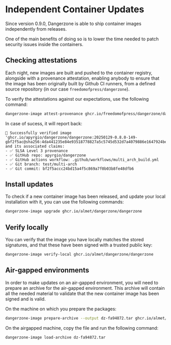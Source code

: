 # Independent Container Updates

Since version 0.9.0, Dangerzone is able to ship container images independently
from releases.

One of the main benefits of doing so is to lower the time needed to patch security issues inside the containers.

## Checking attestations

Each night, new images are built and pushed to the container registry, alongside
with a provenance attestation, enabling anybody to ensure that the image has
been originally built by Github CI runners, from a defined source repository (in our case `freedomofpress/dangerzone`).

To verify the attestations against our expectations, use the following command:
```bash
dangerzone-image attest-provenance ghcr.io/freedomofpress/dangerzone/dangerzone --repository freedomofpress/dangerzone
```

In case of sucess, it will report back:

```
🎉 Successfully verified image
'ghcr.io/apyrgio/dangerzone/dangerzone:20250129-0.8.0-149-gbf2f5ac@sha256:4da441235e84e93518778827a5c5745d532d7a4079886e1647924bee7ef1c14d'
and its associated claims:
- ✅ SLSA Level 3 provenance
- ✅ GitHub repo: apyrgio/dangerzone
- ✅ GitHub actions workflow: .github/workflows/multi_arch_build.yml
- ✅ Git branch: test/multi-arch
- ✅ Git commit: bf2f5accc24bd15a4f5c869a7f0b03b8fe48dfb6
```

## Install updates

To check if a new container image has been released, and update your local installation with it, you can use the following commands:

```bash
dangerzone-image upgrade ghcr.io/almet/dangerzone/dangerzone
```

## Verify locally

You can verify that the image you have locally matches the stored signatures, and that these have been signed with a trusted public key:

```bash
dangerzone-image verify-local ghcr.io/almet/dangerzone/dangerzone
```

## Air-gapped environments

In order to make updates on an air-gapped environment, you will need to prepare an archive for the air-gapped environment. This archive will contain all the needed material to validate that the new container image has been signed and is valid.

On the machine on which you prepare the packages:

```bash
dangerzone-image prepare-archive --output dz-fa94872.tar ghcr.io/almet/dangerzone/dangerzone@sha256:fa948726aac29a6ac49f01ec8fbbac18522b35b2491fdf716236a0b3502a2ca7
```

On the airgapped machine, copy the file and run the following command:

```bash
dangerzone-image load-archive dz-fa94872.tar
```
